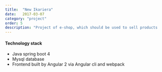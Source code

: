 ```yaml
---
title:  "New Ikariera"
date:   2017-03-07
category: "project"
order: 5
description: "Project of e-shop, which should be used to sell products on vaious events like carrier fairs."
---
```

#### Technology stack

*   Java spring boot 4
*   Mysql database
*   Frontend built by Angular 2 via Angular cli and webpack



